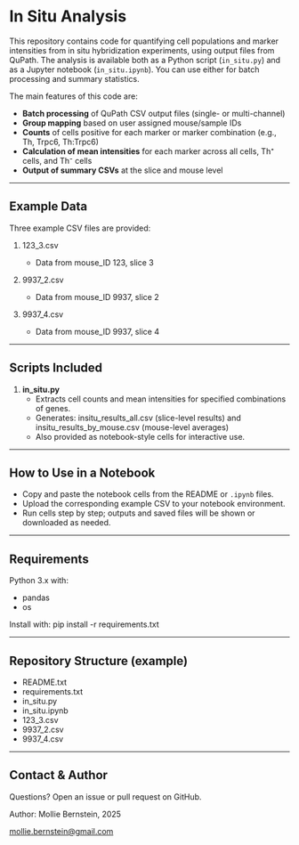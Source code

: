 In Situ Analysis
==========================================

This repository contains code for quantifying cell populations and marker intensities from in situ hybridization experiments, using output files from QuPath. The analysis is available both as a Python script (`in_situ.py`) and as a Jupyter notebook (`in_situ.ipynb`). You can use either for batch processing and summary statistics.

The main features of this code are:

- **Batch processing** of QuPath CSV output files (single- or multi-channel)
- **Group mapping** based on user assigned mouse/sample IDs
- **Counts** of cells positive for each marker or marker combination (e.g., Th, Trpc6, Th:Trpc6)
- **Calculation of mean intensities** for each marker across all cells, Th⁺ cells, and Th⁻ cells
- **Output of summary CSVs** at the slice and mouse level

----------------------------------------------------------------
Example Data
------------

Three example CSV files are provided:

1. 123_3.csv
    - Data from mouse_ID 123, slice 3

2. 9937_2.csv
    - Data from mouse_ID 9937, slice 2
  
3. 9937_4.csv
    - Data from mouse_ID 9937, slice 4
   
----------------------------------------------------------------
Scripts Included
----------------

1. **in_situ.py**
    - Extracts cell counts and mean intensities for specified combinations of genes.
    - Generates: insitu_results_all.csv (slice-level results) and insitu_results_by_mouse.csv (mouse-level averages)
    - Also provided as notebook-style cells for interactive use.
  
----------------------------------------------------------------
How to Use in a Notebook
------------------------

- Copy and paste the notebook cells from the README or `.ipynb` files.
- Upload the corresponding example CSV to your notebook environment.
- Run cells step by step; outputs and saved files will be shown or downloaded as needed.

----------------------------------------------------------------
Requirements
------------

Python 3.x with:

- pandas
- os

Install with:
    pip install -r requirements.txt

----------------------------------------------------------------
Repository Structure (example)
-----------------------------

- README.txt
- requirements.txt
- in_situ.py
- in_situ.ipynb
- 123_3.csv
- 9937_2.csv
- 9937_4.csv

----------------------------------------------------------------
Contact & Author
----------------

Questions? Open an issue or pull request on GitHub.

Author: Mollie Bernstein, 2025

mollie.bernstein@gmail.com
